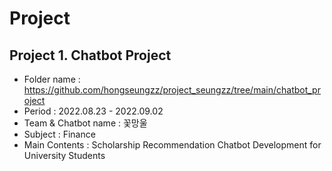 # Project
## Project 1. Chatbot Project
- Folder name : https://github.com/hongseungzz/project_seungzz/tree/main/chatbot_project
- Period : 2022.08.23 - 2022.09.02
- Team & Chatbot name : 꽃망울
- Subject : Finance
- Main Contents : Scholarship Recommendation Chatbot Development for University Students
